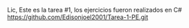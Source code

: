 Lic, Este es la tarea #1, los ejercicios fueron realizados en C#
https://github.com/Edisonjoel2001/Tarea-1-PE.git
